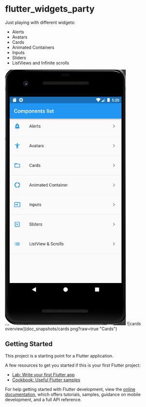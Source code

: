 # flutter_widgets_party

Just playing with different widgets:
- Alerts
- Avatars
- Cards
- Animated Containers
- Inputs
- Sliders
- ListViews and Infinite scrolls

![Widgets overview](doc_snapshots/global_overview.png?raw=true "Widgets")
![cards overview](doc_snapshots/cards png?raw=true "Cards")

## Getting Started

This project is a starting point for a Flutter application.

A few resources to get you started if this is your first Flutter project:

- [Lab: Write your first Flutter app](https://docs.flutter.dev/get-started/codelab)
- [Cookbook: Useful Flutter samples](https://docs.flutter.dev/cookbook)

For help getting started with Flutter development, view the
[online documentation](https://docs.flutter.dev/), which offers tutorials,
samples, guidance on mobile development, and a full API reference.
